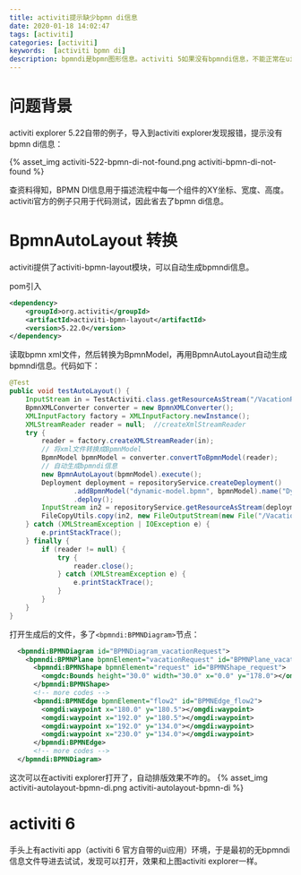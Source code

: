 ```yaml
---
title: activiti提示缺少bpmn di信息
date: 2020-01-18 14:02:47
tags: [activiti]
categories: [activiti]
keywords:  [activiti bpmn di]
description: bpmndi是bpmn图形信息。activiti 5如果没有bpmndi信息，不能正常在ui上显示。activiti-bpmn-layout模块可以补全bpmndi信息。
---
```


# 问题背景

activiti explorer 5.22自带的例子，导入到activiti explorer发现报错，提示没有bpmn di信息：
<!-- more -->

{% asset_img activiti-522-bpmn-di-not-found.png activiti-bpmn-di-not-found %}

查资料得知，BPMN DI信息用于描述流程中每一个组件的XY坐标、宽度、高度。activiti官方的例子只用于代码测试，因此省去了bpmn di信息。


# BpmnAutoLayout 转换

activiti提供了activiti-bpmn-layout模块，可以自动生成bpmndi信息。

pom引入
```xml
<dependency>
    <groupId>org.activiti</groupId>
    <artifactId>activiti-bpmn-layout</artifactId>
    <version>5.22.0</version>
</dependency>
```

读取bpmn xml文件，然后转换为BpmnModel，再用BpmnAutoLayout自动生成bpmndi信息。代码如下：
```java
@Test
public void testAutoLayout() {
    InputStream in = TestActiviti.class.getResourceAsStream("/VacationRequest.bpmn20.xml");
    BpmnXMLConverter converter = new BpmnXMLConverter();
    XMLInputFactory factory = XMLInputFactory.newInstance();
    XMLStreamReader reader = null;  //createXmlStreamReader
    try {
        reader = factory.createXMLStreamReader(in);
        // 将xml文件转换成BpmnModel
        BpmnModel bpmnModel = converter.convertToBpmnModel(reader);
        // 自动生成bpmndi信息
        new BpmnAutoLayout(bpmnModel).execute();
        Deployment deployment = repositoryService.createDeployment()
                .addBpmnModel("dynamic-model.bpmn", bpmnModel).name("Dynamic process deployment")
                .deploy();
        InputStream in2 = repositoryService.getResourceAsStream(deployment.getId(), "dynamic-model.bpmn");
        FileCopyUtils.copy(in2, new FileOutputStream(new File("/VacationRequest2222.bpmn20.xml")));
    } catch (XMLStreamException | IOException e) {
        e.printStackTrace();
    } finally {
        if (reader != null) {
            try {
                reader.close();
            } catch (XMLStreamException e) {
                e.printStackTrace();
            }
        }
    }
}
```

打开生成后的文件，多了`<bpmndi:BPMNDiagram>`节点：
```xml
  <bpmndi:BPMNDiagram id="BPMNDiagram_vacationRequest">
    <bpmndi:BPMNPlane bpmnElement="vacationRequest" id="BPMNPlane_vacationRequest">
      <bpmndi:BPMNShape bpmnElement="request" id="BPMNShape_request">
        <omgdc:Bounds height="30.0" width="30.0" x="0.0" y="178.0"></omgdc:Bounds>
      </bpmndi:BPMNShape>
      <!-- more codes -->
      <bpmndi:BPMNEdge bpmnElement="flow2" id="BPMNEdge_flow2">
        <omgdi:waypoint x="180.0" y="180.5"></omgdi:waypoint>
        <omgdi:waypoint x="192.0" y="180.5"></omgdi:waypoint>
        <omgdi:waypoint x="192.0" y="134.0"></omgdi:waypoint>
        <omgdi:waypoint x="230.0" y="134.0"></omgdi:waypoint>
      </bpmndi:BPMNEdge>
      <!-- more codes -->
  </bpmndi:BPMNDiagram>
```
这次可以在activiti explorer打开了，自动排版效果不咋的。
{% asset_img activiti-autolayout-bpmn-di.png activiti-autolayout-bpmn-di %}

# activiti 6

手头上有activiti app（activiti 6 官方自带的ui应用）环境，于是最初的无bpmndi信息文件导进去试试，发现可以打开，效果和上图activiti explorer一样。

